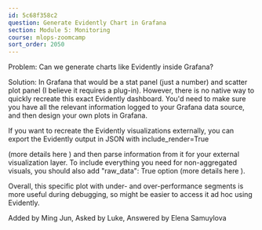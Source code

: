 ```yaml
---
id: 5c68f358c2
question: Generate Evidently Chart in Grafana
section: Module 5: Monitoring
course: mlops-zoomcamp
sort_order: 2050
---
```


Problem: Can we generate charts like Evidently inside Grafana?

Solution: In Grafana that would be a stat panel (just a number) and scatter plot panel (I believe it requires a plug-in). However, there is no native way to quickly recreate this exact Evidently dashboard. You'd need to make sure you have all the relevant information logged to your Grafana data source, and then design your own plots in Grafana.

If you want to recreate the Evidently visualizations externally, you can export the Evidently output in JSON with include_render=True

(more details here ) and then parse information from it for your external visualization layer. To include everything you need for non-aggregated visuals, you should also add "raw_data": True  option (more details here ).

Overall, this specific plot with under- and over-performance segments is more useful during debugging, so might be easier to access it ad hoc using Evidently.

Added by Ming Jun, Asked by Luke, Answered by Elena Samuylova

